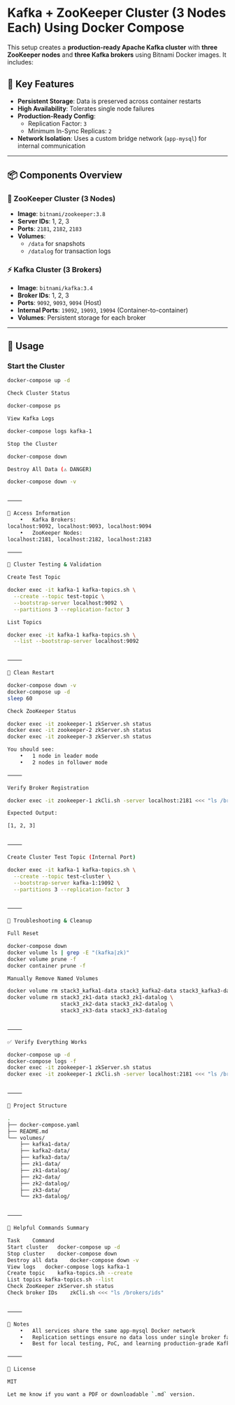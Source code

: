 
# Kafka + ZooKeeper Cluster (3 Nodes Each) Using Docker Compose

This setup creates a **production-ready Apache Kafka cluster** with **three ZooKeeper nodes** and **three Kafka brokers** using Bitnami Docker images. It includes:

## 🚀 Key Features

- **Persistent Storage**: Data is preserved across container restarts
- **High Availability**: Tolerates single node failures
- **Production-Ready Config**:
  - Replication Factor: `3`
  - Minimum In-Sync Replicas: `2`
- **Network Isolation**: Uses a custom bridge network (`app-mysql`) for internal communication

---

## 📦 Components Overview

### 🐘 ZooKeeper Cluster (3 Nodes)
- **Image**: `bitnami/zookeeper:3.8`
- **Server IDs**: 1, 2, 3
- **Ports**: `2181`, `2182`, `2183`
- **Volumes**:
  - `/data` for snapshots
  - `/datalog` for transaction logs

### ⚡ Kafka Cluster (3 Brokers)
- **Image**: `bitnami/kafka:3.4`
- **Broker IDs**: 1, 2, 3
- **Ports**: `9092`, `9093`, `9094` (Host)
- **Internal Ports**: `19092`, `19093`, `19094` (Container-to-container)
- **Volumes**: Persistent storage for each broker

---

## 📖 Usage

### Start the Cluster

```bash
docker-compose up -d

Check Cluster Status

docker-compose ps

View Kafka Logs

docker-compose logs kafka-1

Stop the Cluster

docker-compose down

Destroy All Data (⚠️ DANGER)

docker-compose down -v


⸻

🎯 Access Information
	•	Kafka Brokers:
localhost:9092, localhost:9093, localhost:9094
	•	ZooKeeper Nodes:
localhost:2181, localhost:2182, localhost:2183

⸻

🧪 Cluster Testing & Validation

Create Test Topic

docker exec -it kafka-1 kafka-topics.sh \
  --create --topic test-topic \
  --bootstrap-server localhost:9092 \
  --partitions 3 --replication-factor 3

List Topics

docker exec -it kafka-1 kafka-topics.sh \
  --list --bootstrap-server localhost:9092


⸻

🔄 Clean Restart

docker-compose down -v
docker-compose up -d
sleep 60

Check ZooKeeper Status

docker exec -it zookeeper-1 zkServer.sh status
docker exec -it zookeeper-2 zkServer.sh status
docker exec -it zookeeper-3 zkServer.sh status

You should see:
	•	1 node in leader mode
	•	2 nodes in follower mode

⸻

Verify Broker Registration

docker exec -it zookeeper-1 zkCli.sh -server localhost:2181 <<< "ls /brokers/ids"

Expected Output:

[1, 2, 3]


⸻

Create Cluster Test Topic (Internal Port)

docker exec -it kafka-1 kafka-topics.sh \
  --create --topic test-cluster \
  --bootstrap-server kafka-1:19092 \
  --partitions 3 --replication-factor 3


⸻

🧹 Troubleshooting & Cleanup

Full Reset

docker-compose down
docker volume ls | grep -E "(kafka|zk)"
docker volume prune -f
docker container prune -f

Manually Remove Named Volumes

docker volume rm stack3_kafka1-data stack3_kafka2-data stack3_kafka3-data
docker volume rm stack3_zk1-data stack3_zk1-datalog \
                 stack3_zk2-data stack3_zk2-datalog \
                 stack3_zk3-data stack3_zk3-datalog


⸻

✅ Verify Everything Works

docker-compose up -d
docker-compose logs -f
docker exec -it zookeeper-1 zkServer.sh status
docker exec -it zookeeper-1 zkCli.sh -server localhost:2181 <<< "ls /brokers/ids"


⸻

📁 Project Structure

.
├── docker-compose.yaml
├── README.md
└── volumes/
    ├── kafka1-data/
    ├── kafka2-data/
    ├── kafka3-data/
    ├── zk1-data/
    ├── zk1-datalog/
    ├── zk2-data/
    ├── zk2-datalog/
    ├── zk3-data/
    └── zk3-datalog/


⸻

🧰 Helpful Commands Summary

Task	Command
Start cluster	docker-compose up -d
Stop cluster	docker-compose down
Destroy all data	docker-compose down -v
View logs	docker-compose logs kafka-1
Create topic	kafka-topics.sh --create
List topics	kafka-topics.sh --list
Check ZooKeeper	zkServer.sh status
Check broker IDs	zkCli.sh <<< "ls /brokers/ids"


⸻

🧠 Notes
	•	All services share the same app-mysql Docker network
	•	Replication settings ensure no data loss under single broker failure
	•	Best for local testing, PoC, and learning production-grade Kafka

⸻

📜 License

MIT

Let me know if you want a PDF or downloadable `.md` version.
